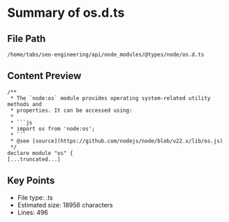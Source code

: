 # Summary of os.d.ts
  
## File Path
`/home/tabs/seo-engineering/api/node_modules/@types/node/os.d.ts`

## Content Preview
```
/**
 * The `node:os` module provides operating system-related utility methods and
 * properties. It can be accessed using:
 *
 * ```js
 * import os from 'node:os';
 * ```
 * @see [source](https://github.com/nodejs/node/blob/v22.x/lib/os.js)
 */
declare module "os" {
[...truncated...]
```

## Key Points
- File type: .ts
- Estimated size: 18956 characters
- Lines: 496
